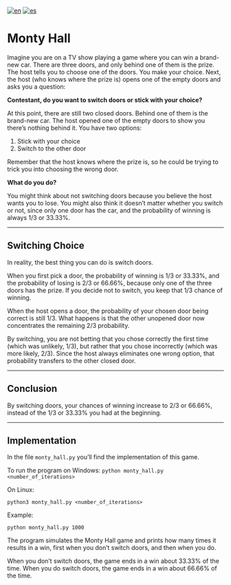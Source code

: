 [![en](https://img.shields.io/badge/lang-en-blue.svg)](README.md)
[![es](https://img.shields.io/badge/lang-es-red.svg)](README.es.md)

# Monty Hall

Imagine you are on a TV show playing a game where you can win a brand-new car. There are three doors, and only behind one of them is the prize. The host tells you to choose one of the doors. You make your choice. Next, the host (who knows where the prize is) opens one of the empty doors and asks you a question:

**Contestant, do you want to switch doors or stick with your choice?**

At this point, there are still two closed doors. Behind one of them is the brand-new car. The host opened one of the empty doors to show you there’s nothing behind it. You have two options:

1) Stick with your choice  
2) Switch to the other door  

Remember that the host knows where the prize is, so he could be trying to trick you into choosing the wrong door.

**What do you do?**

You might think about not switching doors because you believe the host wants you to lose. You might also think it doesn’t matter whether you switch or not, since only one door has the car, and the probability of winning is always 1/3 or 33.33%.

---

## Switching Choice

In reality, the best thing you can do is switch doors.

When you first pick a door, the probability of winning is 1/3 or 33.33%, and the probability of losing is 2/3 or 66.66%, because only one of the three doors has the prize. If you decide not to switch, you keep that 1/3 chance of winning.

When the host opens a door, the probability of your chosen door being correct is still 1/3. What happens is that the other unopened door now concentrates the remaining 2/3 probability.

By switching, you are not betting that you chose correctly the first time (which was unlikely, 1/3), but rather that you chose incorrectly (which was more likely, 2/3). Since the host always eliminates one wrong option, that probability transfers to the other closed door.

---

## Conclusion

By switching doors, your chances of winning increase to 2/3 or 66.66%, instead of the 1/3 or 33.33% you had at the beginning.

---

## Implementation

In the file `monty_hall.py` you’ll find the implementation of this game.

To run the program on Windows:
``` python monty_hall.py <number_of_iterations> ```

On Linux:

``` python3 monty_hall.py <number_of_iterations> ```

Example:

``` python monty_hall.py 1000 ```

The program simulates the Monty Hall game and prints how many times it results in a win, first when you don’t switch doors, and then when you do.

When you don’t switch doors, the game ends in a win about 33.33% of the time. When you do switch doors, the game ends in a win about 66.66% of the time.
